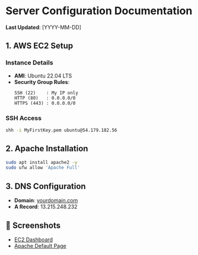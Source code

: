 # Server Configuration Documentation
**Last Updated**: [YYYY-MM-DD]

## 1. AWS EC2 Setup
### Instance Details
- **AMI**: Ubuntu 22.04 LTS  
- **Security Group Rules**:  
  ```plaintext
  SSH (22)    : My IP only
  HTTP (80)   : 0.0.0.0/0
  HTTPS (443) : 0.0.0.0/0
  ```

### SSH Access
```bash
shh -i MyFirstKey.pem ubuntu@54.179.182.56
```

## 2. Apache Installation
```bash
sudo apt install apache2 -y
sudo ufw allow 'Apache Full'
```

## 3. DNS Configuration
- **Domain**: [yourdomain.com  ](https://www.detailsrecipes.shop/)
- **A Record**: 13.215.248.232 

## 📸 Screenshots
- [EC2 Dashboard](screenshots/ec2-setup/1-dashboard.png)  
- [Apache Default Page](screenshots/apache-config/2-default-page.png)  

